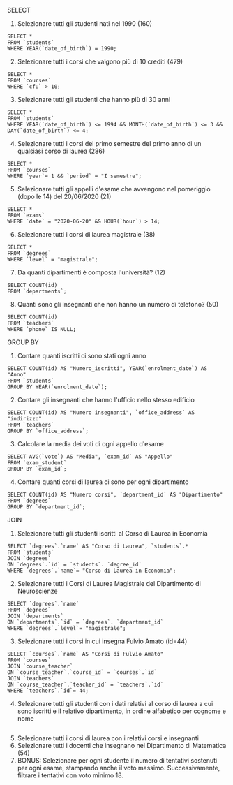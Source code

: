 SELECT

1. Selezionare tutti gli studenti nati nel 1990 (160)

```
SELECT *
FROM `students`
WHERE YEAR(`date_of_birth`) = 1990;
```

2. Selezionare tutti i corsi che valgono più di 10 crediti (479)

```
SELECT *
FROM `courses`
WHERE `cfu` > 10;
```

3. Selezionare tutti gli studenti che hanno più di 30 anni

```
SELECT *
FROM `students`
WHERE YEAR(`date_of_birth`) <= 1994 && MONTH(`date_of_birth`) <= 3 && DAY(`date_of_birth`) <= 4;
```

4. Selezionare tutti i corsi del primo semestre del primo anno di un qualsiasi corso di laurea (286)

```
SELECT * 
FROM `courses`
WHERE `year`= 1 && `period` = "I semestre";
```

5. Selezionare tutti gli appelli d'esame che avvengono nel pomeriggio (dopo le 14) del 20/06/2020 (21)

```
SELECT * 
FROM `exams`
WHERE `date` = "2020-06-20" && HOUR(`hour`) > 14;
```

6. Selezionare tutti i corsi di laurea magistrale (38)

```
SELECT * 
FROM `degrees`
WHERE `level` = "magistrale";
```

7. Da quanti dipartimenti è composta l'università? (12)

```
SELECT COUNT(id) 
FROM `departments`;
```

8. Quanti sono gli insegnanti che non hanno un numero di telefono? (50)

```
SELECT COUNT(id) 
FROM `teachers`
WHERE `phone` IS NULL;
```

GROUP BY

1. Contare quanti iscritti ci sono stati ogni anno

```
SELECT COUNT(id) AS "Numero_iscritti", YEAR(`enrolment_date`) AS "Anno"
FROM `students`
GROUP BY YEAR(`enrolment_date`);
```

2. Contare gli insegnanti che hanno l'ufficio nello stesso edificio

```
SELECT COUNT(id) AS "Numero insegnanti", `office_address` AS "indirizzo"
FROM `teachers`
GROUP BY `office_address`;
```

3. Calcolare la media dei voti di ogni appello d'esame

```
SELECT AVG(`vote`) AS "Media", `exam_id` AS "Appello"
FROM `exam_student`
GROUP BY `exam_id`;
```

4. Contare quanti corsi di laurea ci sono per ogni dipartimento

```
SELECT COUNT(id) AS "Numero corsi", `department_id` AS "Dipartimento"
FROM `degrees`
GROUP BY `department_id`;
```

JOIN

1. Selezionare tutti gli studenti iscritti al Corso di Laurea in Economia

```
SELECT `degrees`.`name` AS "Corso di Laurea", `students`.*
FROM `students`
JOIN `degrees`
ON `degrees`.`id` = `students`. `degree_id`
WHERE `degrees`.`name`= "Corso di Laurea in Economia";
```

2. Selezionare tutti i Corsi di Laurea Magistrale del Dipartimento di Neuroscienze

```
SELECT `degrees`.`name`
FROM `degrees`
JOIN `departments`
ON `departments`.`id` = `degrees`. `department_id`
WHERE `degrees`.`level`= "magistrale";
```

3. Selezionare tutti i corsi in cui insegna Fulvio Amato (id=44)

```
SELECT `courses`.`name` AS "Corsi di Fulvio Amato"
FROM `courses`
JOIN `course_teacher`
ON `course_teacher`.`course_id` = `courses`.`id`
JOIN `teachers`
ON `course_teacher`.`teacher_id` = `teachers`.`id`
WHERE `teachers`.`id`= 44;
```

4. Selezionare tutti gli studenti con i dati relativi al corso di laurea a cui sono iscritti e il relativo dipartimento, in ordine alfabetico per cognome e nome

```

```

5. Selezionare tutti i corsi di laurea con i relativi corsi e insegnanti
6. Selezionare tutti i docenti che insegnano nel Dipartimento di Matematica (54)
7. BONUS: Selezionare per ogni studente il numero di tentativi sostenuti per ogni esame, stampando anche il voto massimo. Successivamente, filtrare i tentativi con voto minimo 18.